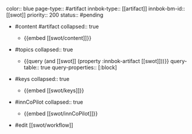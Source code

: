 color:: blue
page-type:: #artifact
innbok-type:: [[artifact]]
innbok-bm-id:: [[swot]]
priority:: 200
status:: #pending

- #content #artifact
  collapsed:: true
	- {{embed [[swot/content]]}}
- #topics
   collapsed:: true
    - {{query (and [[swot]] (property :innbok-artifact [[swot]]))}}
      query-table:: true
      query-properties:: [:block]
- #keys
  collapsed:: true
	- {{embed [[swot/keys]]}}
- #innCoPilot
   collapsed:: true
	 - {{embed [[swot/innCoPilot]]}}

- #edit [[swot/workflow]]











